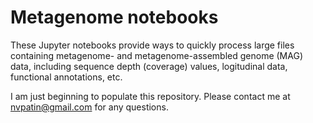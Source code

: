 # Metagenome notebooks

These Jupyter notebooks provide ways to quickly process large files containing metagenome- and metagenome-assembled genome (MAG) data, including sequence depth (coverage) values, logitudinal data, functional annotations, etc. 

I am just beginning to populate this repository. Please contact me at nvpatin@gmail.com for any questions.
